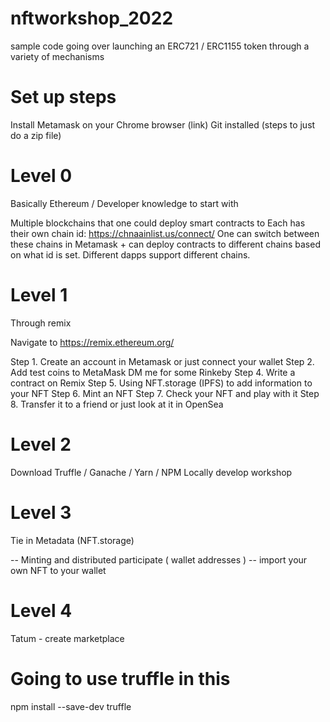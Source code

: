 # nftworkshop_2022
sample code going over launching an ERC721 / ERC1155 token through a variety of mechanisms


# Set up steps

Install Metamask on your Chrome browser (link)
Git installed (steps to just do a zip file)

# Level 0 

Basically Ethereum / Developer knowledge to start with

Multiple blockchains that one could deploy smart contracts to
Each has their own chain id: https://chnaainlist.us/connect/
One can switch between these chains in Metamask + can deploy contracts to
different chains based on what id is set. Different dapps support different chains.

# Level 1

Through remix

Navigate to https://remix.ethereum.org/

Step 1. Create an account in Metamask or just connect your wallet
Step 2. Add test coins to MetaMask
    DM me for some Rinkeby 
Step 4. Write a contract on Remix
Step 5. Using NFT.storage (IPFS) to add information to your NFT
Step 6. Mint an NFT
Step 7. Check your NFT and play with it
Step 8. Transfer it to a friend or just look at it in OpenSea

# Level 2

Download Truffle / Ganache / Yarn / NPM 
Locally develop workshop


# Level 3 

Tie in Metadata (NFT.storage)

-- Minting and distributed participate  ( wallet addresses )
-- import your own NFT to your wallet

# Level 4 

Tatum - create marketplace



# Going to use truffle in this 
npm install --save-dev truffle